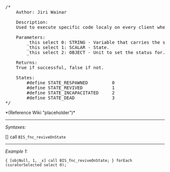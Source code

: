 <pre>/*
	Author: Jiri Wainar

	Description:
	Used to execute specific code localy on every client whenever unit's state changes.

	Parameters:
		_this select 0: STRING - Variable that carries the state value over the network, defined by macro VAR_TRANSFER_STATE.
		_this select 1: SCALAR - State.
		_this select 2: OBJECT - Unit to set the status for.

	Returns:
	True if successful, false if not.

	States:
		#define STATE_RESPAWNED			0
		#define STATE_REVIVED			1
		#define STATE_INCAPACITATED		2
		#define STATE_DEAD				3
*/</pre>*(Reference Wiki "placeholder")*<!-- Remove this after fill-in -->


---
*Syntaxes:*

[] call `BIS_fnc_reviveOnState`

---
*Example 1:*

```sqf
{ [objNull, 1, _x] call BIS_fnc_reviveOnState; } forEach (curatorSelected select 0);
```